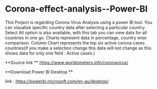 # Corona-effect-analysis--Power-BI

This Project is regarding Corona Virus Analysis using a power BI tool. You can visualize specific country data after selecting a particular country. Select All option is also available, with this tab you can view data for all countries in one go. Charts represent data in percentage, country wise comparison. Column Chart represents the top six active corona cases countries(if you make a selection change this data will not change as this shows data for only one field : Active cases.) 

**Source link **
https://www.worldometers.info/coronavirus/

**Download Power BI Desktop **

link : https://powerbi.microsoft.com/en-au/desktop/




